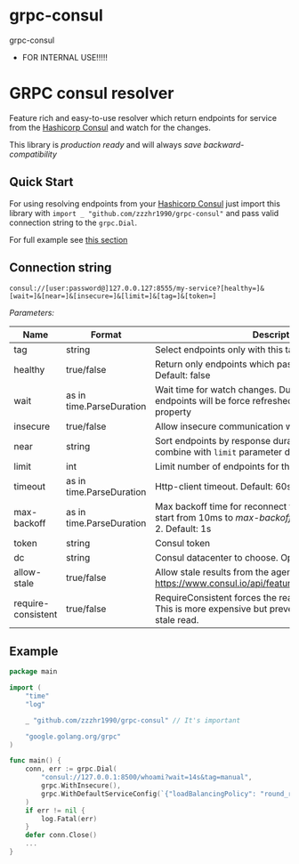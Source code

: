 # grpc-consul
grpc-consul

* FOR INTERNAL USE!!!!!

# GRPC consul resolver

Feature rich and easy-to-use resolver which return endpoints for service from the [Hashicorp Consul](https://www.consul.io) and watch for the changes.

This library is *production ready* and will always *save backward-compatibility*

## Quick Start

For using resolving endpoints from your [Hashicorp Consul](https://www.consul.io) just import this library with `import _ "github.com/zzzhr1990/grpc-consul"` and pass valid connection string to the `grpc.Dial`.

For full example see [this section](#example)

## Connection string
`consul://[user:password@]127.0.0.127:8555/my-service?[healthy=]&[wait=]&[near=]&[insecure=]&[limit=]&[tag=]&[token=]`

*Parameters:*

| Name               | Format                   | Description                                                                                                                   |
|--------------------|--------------------------|-------------------------------------------------------------------------------------------------------------------------------|
| tag                | string                   | Select endpoints only with this tag                                                                                           |
| healthy            | true/false               | Return only endpoints which pass all health-checks. Default: false                                                            |
| wait               | as in time.ParseDuration | Wait time for watch changes. Due this time period endpoints will be force refreshed. Default: inherits agent property         |
| insecure           | true/false               | Allow insecure communication with Consul. Default: true                                                                       |
| near               | string                   | Sort endpoints by response duration. Can be efficient combine with `limit` parameter default: "_agent"                        |
| limit              | int                      | Limit number of endpoints for the service. Default: no limit                                                                  |
| timeout            | as in time.ParseDuration | Http-client timeout. Default: 60s                                                                                             |
| max-backoff        | as in time.ParseDuration | Max backoff time for reconnect to consul. Reconnects will start from 10ms to _max-backoff_ exponentialy with factor 2.  Default: 1s |
| token              | string                   | Consul token                                                                                                                  |
| dc                 | string                   | Consul datacenter to choose. Optional                                                                                         |
| allow-stale        | true/false               | Allow stale results from the agent. https://www.consul.io/api/features/consistency.html#stale                                 |
| require-consistent | true/false               | RequireConsistent forces the read to be fully consistent. This is more expensive but prevents ever performing a stale read.   |

## Example
```go
package main

import (
	"time"
	"log"

	_ "github.com/zzzhr1990/grpc-consul" // It's important

	"google.golang.org/grpc"
)

func main() {
    conn, err := grpc.Dial(
        "consul://127.0.0.1:8500/whoami?wait=14s&tag=manual",
        grpc.WithInsecure(),
        grpc.WithDefaultServiceConfig(`{"loadBalancingPolicy": "round_robin"}`),
    )
    if err != nil {
        log.Fatal(err)
    }
    defer conn.Close()
    ...
}
```

